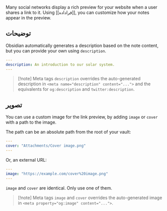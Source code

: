 Many social networks display a rich preview for your website when a user shares a link to it.  Using [[فراداده]], you can customize how your notes appear in the preview.

## توضیحات

Obsidian automatically generates a description based on the note content, but you can provide your own using `description`.

```yaml
---
description: An introduction to our solar system.
---
```

> [!note] Meta tags
> `description` overrides the auto-generated description in `<meta name="description" content="...">` and the equivalents for `og:description` and `twitter:description`.

## تصویر

You can use a custom image for the link preview, by adding `image` or `cover` with a path to the image.

The path can be an absolute path from the root of your vault:

```yaml
---
cover: "Attachments/Cover image.png"
---
```

Or, an external URL:

```yaml
---
image: "https://example.com/cover%20image.png"
---
```

`image` and `cover` are identical. Only use one of them.

> [!note] Meta tags
> `image` and `cover` overrides the auto-generated image in `<meta property="og:image" content="...">`.
